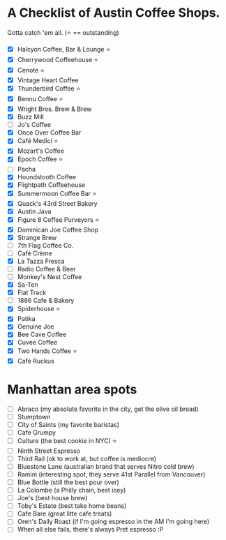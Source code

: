 # A Checklist of Austin Coffee Shops.

Gotta catch 'em all. (:star: == outstanding)

- [x] Halcyon Coffee, Bar & Lounge :star:
- [x] Cherrywood Coffeehouse :star:
- [x] Cenote :star:
- [x] Vintage Heart Coffee
- [x] Thunderbird Coffee :star:
- [x] Bennu Coffee :star:
- [x] Wright Bros. Brew & Brew
- [x] Buzz Mill
- [ ] Jo's Coffee
- [x] Once Over Coffee Bar
- [x] Café Medici :star:
- [x] Mozart's Coffee
- [x] Epoch Coffee :star:
- [ ] Pacha
- [x] Houndstooth Coffee
- [x] Flightpath Coffeehouse
- [x] Summermoon Coffee Bar :star:
- [x] Quack's 43rd Street Bakery
- [x] Austin Java
- [x] Figure 8 Coffee Purveyors :star:
- [x] Dominican Joe Coffee Shop
- [x] Strange Brew
- [ ] 7th Flag Coffee Co.
- [ ] Café Crème
- [x] La Tazza Fresca
- [ ] Radio Coffee & Beer
- [ ] Monkey's Nest Coffee
- [x] Sa-Ten
- [x] Flat Track
- [ ] 1886 Cafe & Bakery
- [x] Spiderhouse :star:
- [x] Patika
- [x] Genuine Joe
- [x] Bee Cave Coffee
- [x] Cuvee Coffee
- [x] Two Hands Coffee :star:
- [x] Café Ruckus

# Manhattan area spots

- [ ] Abraco (my absolute favorite in the city, get the olive oil bread)
- [ ] Stumptown
- [ ] City of Saints (my favorite baristas)
- [ ] Cafe Grumpy
- [ ] Culture (the best cookie in NYC) :star:
- [ ] Ninth Street Espresso
- [ ] Third Rail (ok to work at, but coffee is mediocre)
- [ ] Bluestone Lane (australian brand that serves Nitro cold brew)
- [ ] Ramini (interesting spot, they serve 41st Parallel from Vancouver) 
- [ ] Blue Bottle (still the best pour over)
- [ ] La Colombe (a Philly chain, best icey)
- [ ] Joe's (best house brew)
- [ ] Toby's Estate (best take home beans)
- [ ] Cafe Bare (great litte cafe treats)
- [ ] Oren's Daily Roast (if I'm going espresso in the AM I'm going here)
- [ ] When all else fails, there's always Pret espresso :P
